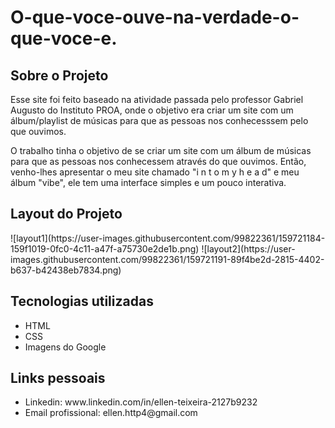 # O-que-voce-ouve-na-verdade-o-que-voce-e.
<html>
<head>
</head>
<body>
  <h2> Sobre o Projeto </h2>
  <p> Esse site foi feito baseado na atividade passada pelo professor Gabriel Augusto do Instituto PROA, onde o objetivo era criar um site com um álbum/playlist de músicas para que as pessoas nos conhecesssem pelo que ouvimos. </p>
  <p> O trabalho tinha o objetivo de se criar um site com um álbum de músicas para que as pessoas nos conhecessem através do que ouvimos. Então, venho-lhes apresentar o meu site chamado "i n t o m y h e a d" e meu álbum "vibe", ele tem uma interface simples e um pouco interativa. </p>
  
  <h2> Layout do Projeto </h2>
  ![layout1](https://user-images.githubusercontent.com/99822361/159721184-159f1019-0fc0-4c11-a47f-a75730e2de1b.png)
  ![layout2](https://user-images.githubusercontent.com/99822361/159721191-89f4be2d-2815-4402-b637-b42438eb7834.png)

  
  <h2> Tecnologias utilizadas </h2>
  <ul>
    <li> HTML </li>
    <li> CSS </li>
    <li> Imagens do Google </li>
  </ul>
  
  <h2> Links pessoais </h2>
  <ul>
    <li> Linkedin: www.linkedin.com/in/ellen-teixeira-2127b9232 </li>
    <li> Email profissional: ellen.http4@gmail.com </li>
  </ul>
</body>
</html>
